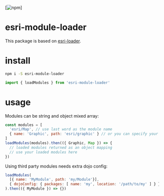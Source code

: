 [![npm](https://img.shields.io/npm/v/esri-module-loader.svg)]

# esri-module-loader

This package is based on [esri-loader](https://github.com/Esri/esri-loader).

# install

```bash
npm i -S esri-module-loader
```

```js
import { loadModules } from 'esri-module-loader'
```

# usage

Modules can be string and object mixed array:

```js
const modules = [
  'esri/Map', // use last word as the module name
  { name: 'Graphic', path: 'esri/graphic' } // or you can specify your module name
]
loadModules(modules).then(({ Graphic, Map }) => {
  // loaded modules returned as an object mapping
  // use your loaded modules here
})
```

Using third party modules needs extra dojo config:

```js
loadModules(
  [{ name: 'MyModule', path: 'my/Module'}],
  { dojoConfig: { packages: [ name: 'my', location: '/path/to/my' ] } }
).then(({ MyModule }) => {})
```
